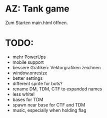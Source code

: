 # AZ: Tank game

Zum Starten main.html öffnen.


# TODO:
- mehr PowerUps
- mobile support
- bessere Grafiken: Vektorgrafiken zeichnen
- window.onresize
- better settings
- different sprite for bots?
- rename DM, TDM, CTF to expanded names
- less white!
- bases for TDM
- spawn near base for CTF and TDM
- music, especially when holding flag
